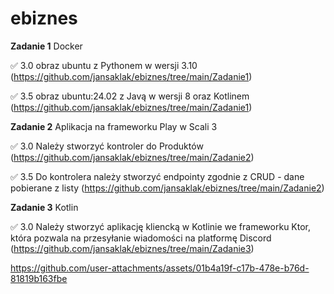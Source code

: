 # ebiznes

**Zadanie 1** Docker

:white_check_mark: 3.0 obraz ubuntu z Pythonem w wersji 3.10 (https://github.com/jansaklak/ebiznes/tree/main/Zadanie1)

:white_check_mark: 3.5 obraz ubuntu:24.02 z Javą w wersji 8 oraz Kotlinem (https://github.com/jansaklak/ebiznes/tree/main/Zadanie1)

**Zadanie 2** Aplikacja na frameworku Play w Scali 3

:white_check_mark: 3.0 Należy stworzyć kontroler do Produktów (https://github.com/jansaklak/ebiznes/tree/main/Zadanie2)

:white_check_mark: 3.5 Do kontrolera należy stworzyć endpointy zgodnie z CRUD - dane
pobierane z listy (https://github.com/jansaklak/ebiznes/tree/main/Zadanie2)

**Zadanie 3** Kotlin

:white_check_mark: 3.0 Należy stworzyć aplikację kliencką w Kotlinie we frameworku Ktor,
która pozwala na przesyłanie wiadomości na platformę Discord (https://github.com/jansaklak/ebiznes/tree/main/Zadanie3)

https://github.com/user-attachments/assets/01b4a19f-c17b-478e-b76d-81819b163fbe

